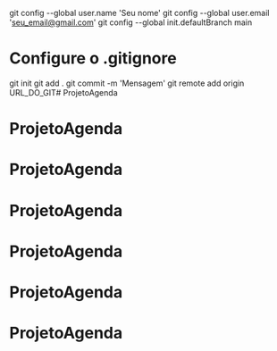 git config --global user.name 'Seu nome'
git config --global user.email 'seu_email@gmail.com'
git config --global init.defaultBranch main
# Configure o .gitignore
git init
git add .
git commit -m 'Mensagem'
git remote add origin URL_DO_GIT# ProjetoAgenda
# ProjetoAgenda
# ProjetoAgenda
# ProjetoAgenda
# ProjetoAgenda
# ProjetoAgenda
# ProjetoAgenda
